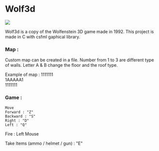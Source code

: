 # Wolf3d
![](public/demo.gif)

Wolf3d is a copy of the Wolfenstein 3D game made in 1992.
This project is made in C with csfml gaphical library.

### Map :

Custom map can be created in a file.
Number from 1 to 3 are different type of walls.
Letter A & B change the floor and the roof type.

Example of map : 
1111111<br/>
1AAAAA1<br/>
1111111<br/>

### Game :

	Move
    Forward : "Z"
    Backward : "S"
    Right : "D"
    Left : "Q"
    
  Fire : Left Mouse
  
  Take Items (ammo / helmet / gun) : "E"

